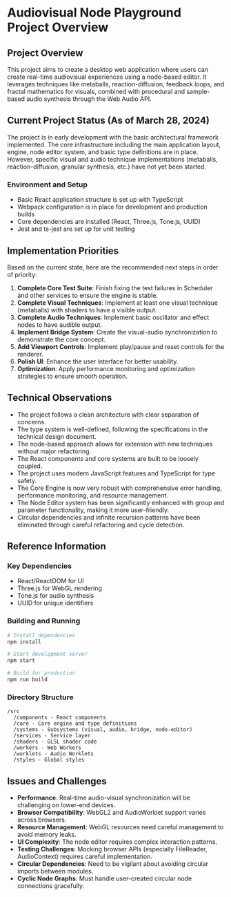 # Audiovisual Node Playground Project Overview

## Project Overview

This project aims to create a desktop web application where users can create real-time audiovisual experiences using a node-based editor. It leverages techniques like metaballs, reaction-diffusion, feedback loops, and fractal mathematics for visuals, combined with procedural and sample-based audio synthesis through the Web Audio API.

## Current Project Status (As of March 28, 2024)

The project is in early development with the basic architectural framework implemented. The core infrastructure including the main application layout, engine, node editor system, and basic type definitions are in place. However, specific visual and audio technique implementations (metaballs, reaction-diffusion, granular synthesis, etc.) have not yet been started.

### Environment and Setup
- Basic React application structure is set up with TypeScript
- Webpack configuration is in place for development and production builds
- Core dependencies are installed (React, Three.js, Tone.js, UUID)
- Jest and ts-jest are set up for unit testing

## Implementation Priorities

Based on the current state, here are the recommended next steps in order of priority:

1. **Complete Core Test Suite**: Finish fixing the test failures in Scheduler and other services to ensure the engine is stable.
2. **Complete Visual Techniques**: Implement at least one visual technique (metaballs) with shaders to have a visible output.
3. **Complete Audio Techniques**: Implement basic oscillator and effect nodes to have audible output.
4. **Implement Bridge System**: Create the visual-audio synchronization to demonstrate the core concept.
5. **Add Viewport Controls**: Implement play/pause and reset controls for the renderer.
6. **Polish UI**: Enhance the user interface for better usability.
7. **Optimization**: Apply performance monitoring and optimization strategies to ensure smooth operation.

## Technical Observations

- The project follows a clean architecture with clear separation of concerns.
- The type system is well-defined, following the specifications in the technical design document.
- The node-based approach allows for extension with new techniques without major refactoring.
- The React components and core systems are built to be loosely coupled.
- The project uses modern JavaScript features and TypeScript for type safety.
- The Core Engine is now very robust with comprehensive error handling, performance monitoring, and resource management.
- The Node Editor system has been significantly enhanced with group and parameter functionality, making it more user-friendly.
- Circular dependencies and infinite recursion patterns have been eliminated through careful refactoring and cycle detection.

## Reference Information

### Key Dependencies
- React/ReactDOM for UI
- Three.js for WebGL rendering
- Tone.js for audio synthesis
- UUID for unique identifiers

### Building and Running
```bash
# Install dependencies
npm install

# Start development server
npm start

# Build for production
npm run build
```

### Directory Structure
```
/src
  /components - React components
  /core - Core engine and type definitions
  /systems - Subsystems (visual, audio, bridge, node-editor)
  /services - Service layer
  /shaders - GLSL shader code
  /workers - Web Workers
  /worklets - Audio Worklets
  /styles - Global styles
```

## Issues and Challenges

- **Performance**: Real-time audio-visual synchronization will be challenging on lower-end devices.
- **Browser Compatibility**: WebGL2 and AudioWorklet support varies across browsers.
- **Resource Management**: WebGL resources need careful management to avoid memory leaks.
- **UI Complexity**: The node editor requires complex interaction patterns.
- **Testing Challenges**: Mocking browser APIs (especially FileReader, AudioContext) requires careful implementation.
- **Circular Dependencies**: Need to be vigilant about avoiding circular imports between modules.
- **Cyclic Node Graphs**: Must handle user-created circular node connections gracefully. 